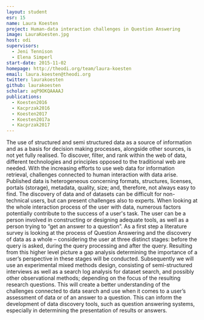 ```yaml
---
layout: student
esr: 15
name: Laura Koesten
project: Human-data interaction challenges in Question Answering
image: LauraKoesten.jpg
host: odi
supervisors:
  - Jeni Tennison
  - Elena Simperl
start-date: 2015-11-02
homepage: http://theodi.org/team/laura-koesten
email: laura.koesten@theodi.org
twitter: laurakoesten
github: laurakoesten
scholar: aqP9OKQAAAAJ
publications:
  - Koesten2016
  - Kacprzak2016
  - Koesten2017
  - Koesten2017a
  - Kacprzak2017
---
```

The use of structured and semi structured data as a source of information and as a basis for decision making processes, alongside other sources, is not yet fully realised. To discover, filter, and rank within the web of data, different technologies and principles opposed to the traditional web are needed. With the increasing efforts to use web data for information retrieval, challenges connected to human interaction with data arise. Published data is heterogeneous concerning formats, structures, licenses, portals (storage), metadata, quality, size; and, therefore, not always easy to find. The discovery of data and of datasets can be difficult for non-technical users, but can present challenges also to experts. When looking at the whole interaction process of the user with data, numerous factors potentially contribute to the success of a user's task. The user can be a person involved in constructing or designing adequate tools, as well as a person trying to “get an answer to a question”. 
As a first step a literature survey is looking at the process of Question Answering and the discovery of data as a whole – considering the user at three distinct stages: before the query is asked, during the query processing and after the query. Resulting from this higher level picture a gap analysis determining the importance of a user’s perspective in these stages will be conducted. Subsequently we will use an experimental mixed methods design, consisting of semi-structured interviews as well as a search log analysis for dataset search, and possibly other observational methods; depending on the focus of the resulting research questions. This will create a better understanding of the challenges connected to data search and use when it comes to a user’s assessment of data or of an answer to a question. This can inform the development of data discovery tools, such as question answering systems, especially in determining the presentation of results or answers. 



